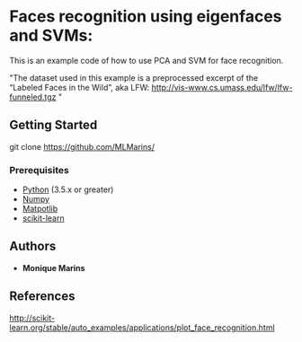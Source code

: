 # Faces recognition using eigenfaces and SVMs:

This is an example code of how to use PCA and SVM for face recognition. 

"The dataset used in this example is a preprocessed excerpt of the “Labeled Faces in the Wild”, aka LFW:
http://vis-www.cs.umass.edu/lfw/lfw-funneled.tgz "

## Getting Started

git clone https://github.com/MLMarins/


### Prerequisites

- [Python](https://www.python.org/downloads/) (3.5.x or greater)
- [Numpy](https://pypi.python.org/pypi/numpy)
- [Matpotlib](https://matplotlib.org/downloads.html)
- [scikit-learn](http://scikit-learn.org/stable/install.html)


## Authors

* **Monique Marins** 

## References

http://scikit-learn.org/stable/auto_examples/applications/plot_face_recognition.html